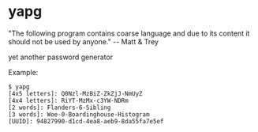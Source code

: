 # yapg

"The following program contains coarse language and due to its content it should not be used by anyone." -- Matt & Trey

yet another password generator

Example:
```
$ yapg
[4x5 letters]: Q0Nzl-MzBiZ-ZkZjJ-NmUyZ
[4x4 letters]: RiYT-MzMx-c3YW-NDRm
[2 words]: Flanders-6-Sibling
[3 words]: Woe-0-Boardinghouse-Histogram
[UUID]: 94827990-d1cd-4ea8-aeb9-8da55fa7e5ef
```


